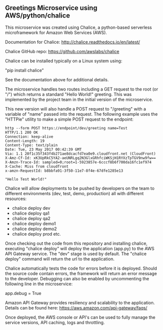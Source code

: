 ## Greetings Microservice using AWS/python/chalice

This microservice was created using Chalice, a python-based serverless microframework for Amazon Web Services (AWS).

Documentation for Chalice:
http://chalice.readthedocs.io/en/latest/

Chalice GitHub repo:
https://github.com/awslabs/chalice


Chalice can be installed typically on a Linux system using:

"pip install chalice"


See the documentation above for additional details.


The microservice handles two routes including a GET request to the root (or "/") which returns a standard "Hello World!" greeting. This was implemented by the project team in the initial version of the microservice.

This new version will also handle a POST request to "/greeting" with a variable of "name" passed into the request. The following example uses the "HTTPie" utility to make a simple POST request to the endpoint:

```
http --form POST https://endpoint/dev/greeting name=Test
HTTP/1.1 200 OK
Connection: keep-alive
Content-Length: 19
Content-Type: text/plain
Date: Tue, 23 May 2017 00:42:39 GMT
Via: 1.1 20f1c35f343f4b271ae8dcacfd7ea0e9.cloudfront.net (CloudFront)
X-Amz-Cf-Id: xK3UpRkC5YA2-aeUNRLgq2N3GlxGRhfciWKSjH1RYXzTpTGV9nw9fw==
X-Amzn-Trace-Id: sampled=0;root=1-5923857e-6cccf8b6f700da16fc1ef974
X-Cache: Miss from cloudfront
x-amzn-RequestId: b8bbfa91-3f50-11e7-8f4e-67dfe1285e13

"Hello Test World!"
```

Chalice will allow deployments to be pushed by developers on the team to different environments (dev, test, demo, production) all with different resources:

* chalice deploy dev
* chalice deploy qa1
* chalice deploy qa2
* chalice deploy demo1
* chalice deploy demo2
* chalice deploy prod
etc.

Once checking out the code from this repository and installing chalice, executing "chalice deploy" will deploy the application (app.py) to the AWS API Gateway service. The "dev" stage is used by default. The "chalice deploy" command will return the url to the application.


Chalice automatically tests the code for errors before it is deployed. Should the source code contain errors, the framework will return an error message to the developer. Debugging can also be enabled by uncommenting the following line in the microservice:

app.debug = True

Amazon API Gateway provides resiliency and scalability to the application. Details can be found here:
https://aws.amazon.com/api-gateway/faqs/

Once deployed, the AWS console or API's can be used to fully manage the service versions, API caching, logs and throttling.
